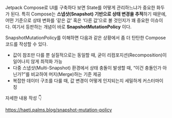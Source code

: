 Jetpack Compose로 UI를 구축하다 보면 State를 어떻게 관리하느냐가 중요한 화두가 된다. 특히 Compose는 **스냅샷(Snapshot) 기반으로 상태 변경을 추적**하기 때문에, 어떤 기준으로 상태 변화를 ‘같은 값’ 혹은 ‘다른 값’으로 볼 것인지가 꽤 중요한 이슈이다. 여기서 등판하는 개념이 바로 **SnapshotMutationPolicy** 이다.

SnapshotMutationPolicy를 이해하면 다음과 같은 상황에서 좀 더 탄탄한 Compose 코드를 작성할 수 있다.

- 값이 참조만 다를 뿐 실질적으로는 동일할 때, 굳이 리컴포지션(Recomposition)이 일어나지 않게 최적화 가능
- 다중 스냅샷(Multi-Snapshot) 환경에서 상태 충돌이 발생할 때, “이건 충돌인가 아닌가?”를 비교하여 머지(Merge)하는 기준 제공
- 복잡한 데이터 구조를 다룰 때, 값 변경이 어떻게 인지되는지 세밀하게 커스터마이징

자세한 내용 작성 👇

https://haeti.palms.blog/snapshot-mutation-policy
